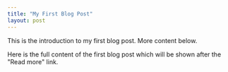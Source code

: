 ```yaml
---
title: "My First Blog Post"
layout: post
---
```


This is the introduction to my first blog post. More content below.

<!--more-->

Here is the full content of the first blog post which will be shown after the "Read more" link.
